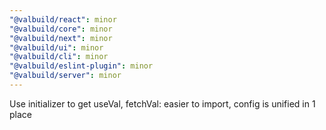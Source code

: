 ```yaml
---
"@valbuild/react": minor
"@valbuild/core": minor
"@valbuild/next": minor
"@valbuild/ui": minor
"@valbuild/cli": minor
"@valbuild/eslint-plugin": minor
"@valbuild/server": minor
---
```


Use initializer to get useVal, fetchVal: easier to import, config is unified in 1 place
